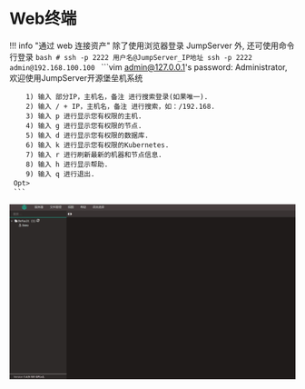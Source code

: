 # Web终端

!!! info "通过 web 连接资产"
     除了使用浏览器登录 JumpServer 外, 还可使用命令行登录
     ```bash
     # ssh -p 2222 用户名@JumpServer_IP地址
     ssh -p 2222 admin@192.168.100.100
     ```
     ```vim
     admin@127.0.0.1's password:
      		Administrator,  欢迎使用JumpServer开源堡垒机系统

      	1) 输入 部分IP，主机名，备注 进行搜索登录(如果唯一).
      	2) 输入 / + IP，主机名，备注 进行搜索，如：/192.168.
      	3) 输入 p 进行显示您有权限的主机.
      	4) 输入 g 进行显示您有权限的节点.
      	5) 输入 d 进行显示您有权限的数据库.
      	6) 输入 k 进行显示您有权限的Kubernetes.
      	7) 输入 r 进行刷新最新的机器和节点信息.
      	8) 输入 h 进行显示帮助.
      	9) 输入 q 进行退出.
     Opt>
     ```

![Web终端](../../img/user_terminal_web-terminal_list.jpg)
